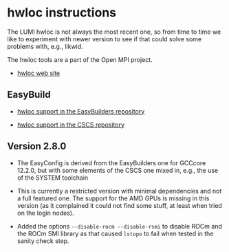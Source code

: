 # hwloc instructions

The LUMI hwloc is not always the most recent one, so from time to time we like
to experiment with newer version to see if that could solve some problems with,
e.g., likwid.

The hwloc tools are a part of the Open MPI project.

-   [hwloc web site](https://www.open-mpi.org/projects/hwloc/)



## EasyBuild

-   [hwloc support in the EasyBuilders repository](https://github.com/easybuilders/easybuild-easyconfigs/tree/develop/easybuild/easyconfigs/h/hwloc)

-   [hwloc support in the CSCS repository](https://github.com/eth-cscs/production/tree/master/easybuild/easyconfigs/h/hwloc)


## Version 2.8.0

-   The EasyConfig is derived from the EasyBuilders one for GCCcore 12.2.0, 
    but with some elements of the CSCS one mixed in, e.g., the use of the SYSTEM 
    toolchain
    
-   This is currently a restricted version with minimal dependencies and not a full
    featured one. The support for the AMD GPUs is missing in this version (as it 
    complained it could not find some stuff, at least when tried on the login nodes).
    
-   Added the options `--disable-rocm --disable-rsmi` to disable ROCm and the ROCm 
    SMI library as that caused `lstopo` to fail when tested in the sanity check step.
